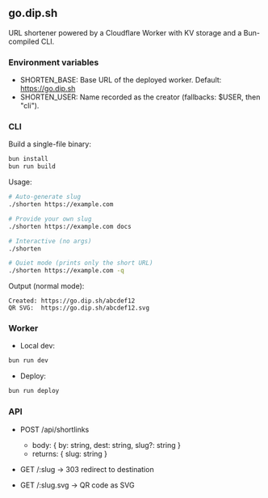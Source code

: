 ## go.dip.sh

URL shortener powered by a Cloudflare Worker with KV storage and a Bun-compiled CLI.

### Environment variables
- SHORTEN_BASE: Base URL of the deployed worker. Default: https://go.dip.sh
- SHORTEN_USER: Name recorded as the creator (fallbacks: $USER, then "cli").

### CLI
Build a single-file binary:

```sh
bun install
bun run build
```

Usage:

```sh
# Auto-generate slug
./shorten https://example.com

# Provide your own slug
./shorten https://example.com docs

# Interactive (no args)
./shorten

# Quiet mode (prints only the short URL)
./shorten https://example.com -q
```

Output (normal mode):

```
Created: https://go.dip.sh/abcdef12
QR SVG:  https://go.dip.sh/abcdef12.svg
```

### Worker
- Local dev:

```sh
bun run dev
```

- Deploy:

```sh
bun run deploy
```

### API
- POST /api/shortlinks
	- body: { by: string, dest: string, slug?: string }
	- returns: { slug: string }

- GET /:slug → 303 redirect to destination
- GET /:slug.svg → QR code as SVG

